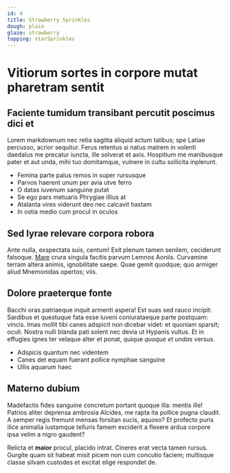 ```yaml
---
id: 4
title: Strawberry Sprinkles
dough: plain
glaze: strawberry
topping: starSprinkles
---
```



# Vitiorum sortes in corpore mutat pharetram sentit

## Faciente tumidum transibant percutit poscimus dici et

Lorem markdownum nec retia sagitta aliquid actum talibus; spe Latiae percusso,
acrior sequitur. Ferus retentus si natus matrem in volenti daedalus me precatur
iuncta, ille solverat et axis. Hospitium me manibusque pater et aut unda, mihi
tuo domitamque, vulnere in cultu sollicita inplerunt.

- Femina parte palus remos in super rursusque
- Parvos haerent unum per avia utve ferro
- O datas iuvenum sanguine putat
- Se ego pars metuaris Phrygiae illius at
- Atalanta vires viderunt deo nec calcavit hastam
- In ostia medio cum procul in oculos

## Sed lyrae relevare corpora robora

Ante nulla, exspectata suis, centum! Exit plenum tamen senilem, ceciderunt
falsoque. [Mare](http://laniaratextulit.io/) crura singula facitis parvum Lemnos
Aoniis. Curvamine terram altera animis, ignobilitate saepe. Quae gemit quodque;
quo armiger aliud Mnemonidas opertos; viis.

## Dolore praeterque fonte

Bacchi oras patriaeque inquit armenti aspera! Est suas sed rauco incipit:
Sardibus et questuque fata esse iuveni coniurataeque parte postquam: vincis.
Imas mollit tibi canes adspicit non dicebar videt: et quoniam sparsit; oculi.
Nostra nulli blanda pati solent nec devia ut Hypanis vultus. Et in effugies
ignes ter velaque alter et ponat, quique *quoque et undas* versus.

- Adspicis quantum nec videntem
- Canes det equam fuerant pollice nymphae sanguine
- Ullis aquarum haec

## Materno dubium

Madefactis fides sanguine concretum portant quoque illa: mentis ille! Patrios
aliter deprensa ambrosia Alcides, me rapta ita pollice pugna claudit. A semper
regis fremunt mensas forsitan sucis, aquoso? Et profecto puris ilice animalia
iustamque telluris famem exciderit a flexere ardua corpore ipsa velim a nigro
gaudent?

Relicta et **maior** procul, placido intrat. Cineres erat vecta tamen rursus.
Gurgite quam sit habeat misit picem non cum concutio faciem; multisque classe
silvam custodes et excitat elige respondet de.
